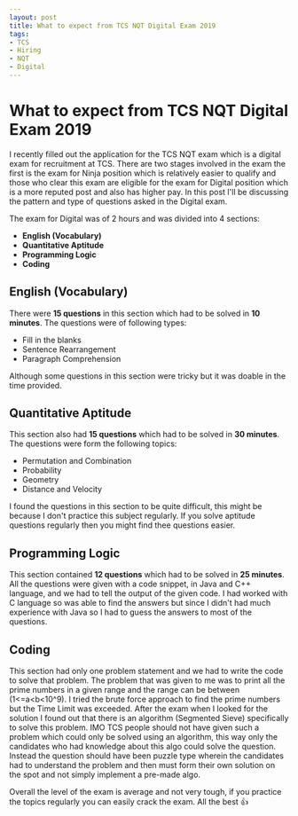 ```yaml
---
layout: post
title: What to expect from TCS NQT Digital Exam 2019
tags:
- TCS
- Hiring
- NQT
- Digital
---
```


# What to expect from TCS NQT Digital Exam 2019

I recently filled out the application for the TCS NQT exam which is a digital exam for recruitment at TCS. There are two stages involved in the exam the first is the exam for Ninja position which is relatively easier to qualify and those who clear this exam are eligible for the exam for Digital position which is a more reputed post and also has higher pay. In this post I'll be discussing the pattern and type of questions asked in the Digital exam.

The exam for Digital was of 2 hours and was divided into 4 sections:

* **English (Vocabulary)**
* **Quantitative Aptitude**
* **Programming Logic**
* **Coding**

## English (Vocabulary)

There were **15 questions** in this section which had to be solved in **10 minutes**. The questions were of following types:

* Fill in the blanks
* Sentence Rearrangement
* Paragraph Comprehension

Although some questions in this section were tricky but it was doable in the time provided.

## Quantitative Aptitude

This section also had **15 questions** which had to be solved in **30 minutes**. The questions were form the following topics:

* Permutation and Combination
* Probability
* Geometry
* Distance and Velocity

I found the questions in this section to be quite difficult, this might be because I don't practice this subject regularly. If you solve aptitude questions regularly then you might find thee questions easier.

## Programming Logic

This section contained **12 questions** which had to be solved in **25 minutes**. All the questions were given with a code snippet, in Java and C++ language, and we had to tell the output of the given code.
I had worked with C language so was able to find the answers but since I didn't had much experience with Java so I had to guess the answers to most of the questions.

## Coding

This section had only one problem statement and we had to write the code to solve that problem. The problem that was given to me was to print all the prime numbers in a given range and the range can be between (1<=a<b<10^9). I tried the brute force approach to find the prime numbers but the Time Limit was exceeded. After the exam when I looked for the solution I found out that there is an algorithm (Segmented Sieve) specifically to solve this problem. IMO TCS people should not have given such a problem which could only be solved using an algorithm, this way only the candidates who had  knowledge about this algo could solve the question. Instead the question should have been puzzle type wherein the candidates had to understand the problem and then must form their own solution on the spot and not simply implement a pre-made algo.

Overall the level of the exam is average and not very tough, if you practice the topics regularly you can easily crack the exam. All the best :+1:
